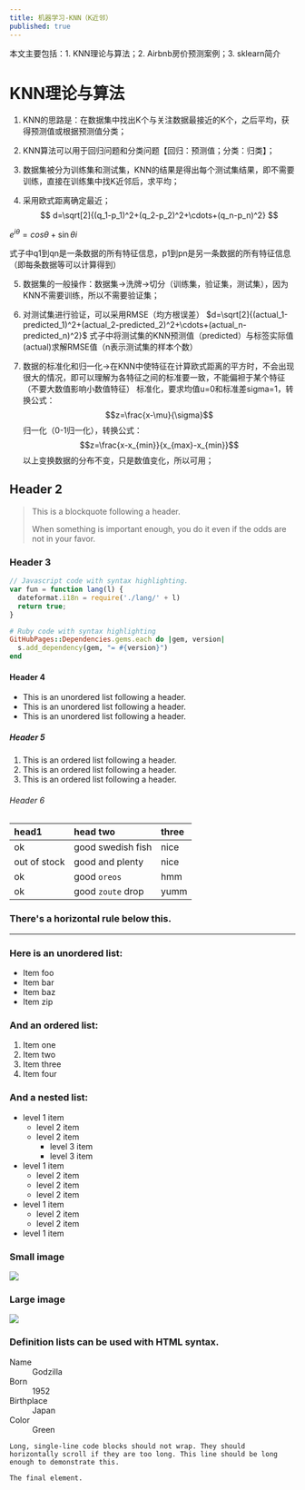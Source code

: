 ```yaml
---
title: 机器学习-KNN（K近邻）
published: true
---
```


本文主要包括：1. KNN理论与算法；2. Airbnb房价预测案例；3. sklearn简介

# [](#header-1)KNN理论与算法

1. KNN的思路是：在数据集中找出K个与关注数据最接近的K个，之后平均，获得预测值或根据预测值分类；

2. KNN算法可以用于回归问题和分类问题【回归：预测值；分类：归类】；

3. 数据集被分为训练集和测试集，KNN的结果是得出每个测试集结果，即不需要训练，直接在训练集中找K近邻后，求平均；

4. 采用欧式距离确定最近；
$$ d=\sqrt[2]{(q_1-p_1)^2+(q_2-p_2)^2+\cdots+(q_n-p_n)^2} $$

$e^{i\theta}=cos\theta+\sin\theta i\tag{1}$

式子中q1到qn是一条数据的所有特征信息，p1到pn是另一条数据的所有特征信息（即每条数据等可以计算得到）

5. 数据集的一般操作：数据集->洗牌->切分（训练集，验证集，测试集），因为KNN不需要训练，所以不需要验证集；

6. 对测试集进行验证，可以采用RMSE（均方根误差）
$d=\sqrt[2]{(actual_1-predicted_1)^2+(actual_2-predicted_2)^2+\cdots+(actual_n-predicted_n)^2}$
式子中将测试集的KNN预测值（predicted）与标签实际值(actual)求解RMSE值（n表示测试集的样本个数）

7. 数据的标准化和归一化->在KNN中使特征在计算欧式距离的平方时，不会出现很大的情况，即可以理解为各特征之间的标准要一致，不能偏袒于某个特征（不要大数值影响小数值特征）
标准化，要求均值u=0和标准差sigma=1，转换公式：
$$z=\frac{x-\mu}{\sigma}$$
归一化（0-1归一化），转换公式：
$$z=\frac{x-x_{min}}{x_{max}-x_{min}}$$
以上变换数据的分布不变，只是数值变化，所以可用；

## [](#header-2)Header 2

> This is a blockquote following a header.
>
> When something is important enough, you do it even if the odds are not in your favor.

### [](#header-3)Header 3

```js
// Javascript code with syntax highlighting.
var fun = function lang(l) {
  dateformat.i18n = require('./lang/' + l)
  return true;
}
```

```ruby
# Ruby code with syntax highlighting
GitHubPages::Dependencies.gems.each do |gem, version|
  s.add_dependency(gem, "= #{version}")
end
```

#### [](#header-4)Header 4

*   This is an unordered list following a header.
*   This is an unordered list following a header.
*   This is an unordered list following a header.

##### [](#header-5)Header 5

1.  This is an ordered list following a header.
2.  This is an ordered list following a header.
3.  This is an ordered list following a header.

###### [](#header-6)Header 6

| head1        | head two          | three |
|:-------------|:------------------|:------|
| ok           | good swedish fish | nice  |
| out of stock | good and plenty   | nice  |
| ok           | good `oreos`      | hmm   |
| ok           | good `zoute` drop | yumm  |

### There's a horizontal rule below this.

* * *

### Here is an unordered list:

*   Item foo
*   Item bar
*   Item baz
*   Item zip

### And an ordered list:

1.  Item one
1.  Item two
1.  Item three
1.  Item four

### And a nested list:

- level 1 item
  - level 2 item
  - level 2 item
    - level 3 item
    - level 3 item
- level 1 item
  - level 2 item
  - level 2 item
  - level 2 item
- level 1 item
  - level 2 item
  - level 2 item
- level 1 item

### Small image

![](https://assets-cdn.github.com/images/icons/emoji/octocat.png)

### Large image

![](https://guides.github.com/activities/hello-world/branching.png)


### Definition lists can be used with HTML syntax.

<dl>
<dt>Name</dt>
<dd>Godzilla</dd>
<dt>Born</dt>
<dd>1952</dd>
<dt>Birthplace</dt>
<dd>Japan</dd>
<dt>Color</dt>
<dd>Green</dd>
</dl>

```
Long, single-line code blocks should not wrap. They should horizontally scroll if they are too long. This line should be long enough to demonstrate this.
```

```
The final element.
```
